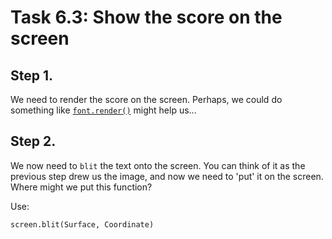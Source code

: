 # Task 6.3: Show the score on the screen

## Step 1.

We need to render the score on the screen. Perhaps, we could do something like [`font.render()`](https://www.pygame.org/docs/ref/font.html#pygame.font.Font.render) might help us...


## Step 2.
We now need to `blit` the text onto the screen. You can think of it as the previous step drew us the image, and now we need to 'put' it on the screen. Where might we put this function?

Use: 
```
screen.blit(Surface, Coordinate)
```



